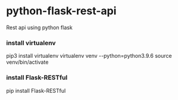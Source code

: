 # python-flask-rest-api
Rest api using python flask

### install virtualenv
pip3 install virtualenv
virtualenv venv --python=python3.9.6
source venv/bin/activate

### install Flask-RESTful 
pip install Flask-RESTful